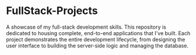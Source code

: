 # FullStack-Projects
A showcase of my full-stack development skills. This repository is dedicated to housing complete, end-to-end applications that I've built. Each project demonstrates the entire development lifecycle, from designing the user interface to building the server-side logic and managing the database.
